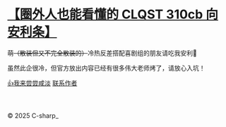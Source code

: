 <!-- 背景 -->

<!--![](_media/bg.png)-->

<!-- 背景颜色 -->

<!-- ![color](#deded) -->


# [**【圈外人也能看懂的 CLQST 310cb 向安利条】**](/README.md)
<!-- # 绝症组友谊绝赞众筹中！ -->

萌~~（散装但又不完全散装的）~~冷热反差搭配喜剧组的朋友请吃我安利🤲

虽然此企很冷，但官方放出内容已经有很多伟大老师烤了，请放心入坑！

[👍我来尝尝咸淡](/README.md)
[联系作者](/README.md#问题反馈联系作者)
<br/><br/><br/><br/>
© 2025 C-sharp_